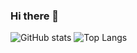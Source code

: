 ### Hi there 👋

![GitHub stats](https://github-readme-stats.vercel.app/api?username=Leofltt&show_icons=true&theme=dracula)
![Top Langs](https://github-readme-stats.vercel.app/api/top-langs/?username=Leofltt&theme=midnight-purple)

<!--
**Leofltt/Leofltt** is a ✨ _special_ ✨ repository because its `README.md` (this file) appears on your GitHub profile.

Here are some ideas to get you started:

- 🔭 I’m currently working on ...
- 🌱 I’m currently learning ...
- 👯 I’m looking to collaborate on ...
- 🤔 I’m looking for help with ...
- 💬 Ask me about ...
- 📫 How to reach me: ...
- 😄 Pronouns: ...
- ⚡ Fun fact: ...
-->

